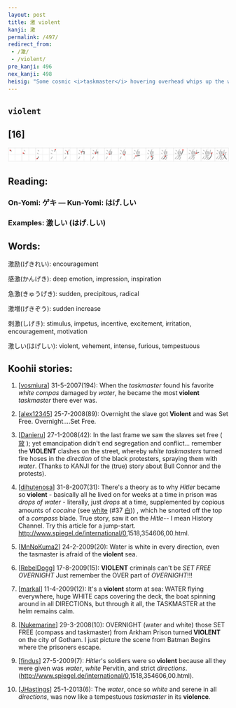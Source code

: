 ```yaml
---
layout: post
title: 激 violent
kanji: 激
permalink: /497/
redirect_from:
 - /激/
 - /violent/
pre_kanji: 496
nex_kanji: 498
heisig: "Some cosmic <i>taskmaster</i> hovering overhead whips up the waves to make them dash <b>violently</b> against the shore. In the <i>white</i> foam that covers the <i>water</i> we see a broken <i>compass</i> floating, all that remains of a shipwreck."
---
```


## `violent`

## [16]

<div class="stroke"><img src="../images/E6BF80.png" /></div>

## Reading:

### On-Yomi: ゲキ &mdash; Kun-Yomi: はげ.しい

### Examples: 激しい (はげ.しい)

## Words:

激励(げきれい): encouragement

感激(かんげき): deep emotion, impression, inspiration

急激(きゅうげき): sudden, precipitous, radical

激増(げきぞう): sudden increase

刺激(しげき): stimulus, impetus, incentive, excitement, irritation, encouragement, motivation

激しい(はげしい): violent, vehement, intense, furious, tempestuous

## Koohii stories:

1) [<a href="http://kanji.koohii.com/profile/vosmiura">vosmiura</a>] 31-5-2007(194): When the <em>taskmaster</em> found his favorite <em>white compas</em> damaged by <em>water</em>, he became the most<strong> violent</strong> <em>taskmaster</em> there ever was. 

2) [<a href="http://kanji.koohii.com/profile/alex12345">alex12345</a>] 25-7-2008(89): Overnight the slave got<strong> Violent</strong> and was Set Free. Overnight....Set Free. 

3) [<a href="http://kanji.koohii.com/profile/Danieru">Danieru</a>] 27-1-2008(42): In the last frame we saw the slaves set free (  <a href="http://jisho.org/kanji/details/放">放</a>  ); yet emancipation didn&#039;t end segregation and conflict... remember the<strong> VIOLENT</strong> clashes on the street, whereby <em>white taskmasters</em> turned fire hoses in the <em>direction</em> of the black protesters, spraying them with <em>water</em>. (Thanks to KANJI for the (true) story about Bull Connor and the protests). 

4) [<a href="http://kanji.koohii.com/profile/dihutenosa">dihutenosa</a>] 31-8-2007(31): There&#039;s a theory as to why <em>Hitler</em> became so<strong> violent</strong> - basically all he lived on for weeks at a time in prison was <em>drops of water</em> - literally, just <em>drops</em> at a time, supplemented by copious amounts of <em>cocaine</em> (see <a href="../37">white</a> <span class="index">(#37 <a href="http://jisho.org/kanji/details/白">白</a>)</span>) , which he snorted off the top of a <em>compass</em> blade. True story, saw it on the <em>Hitle</em>-- I mean History Channel. Try this article for a jump-start. <a href="http://www.spiegel.de/international/0">http://www.spiegel.de/international/0</a>,1518,354606,00.html. 

5) [<a href="http://kanji.koohii.com/profile/MnNoKuma2">MnNoKuma2</a>] 24-2-2009(20): Water is white in every direction, even the tasmaster is afraid of the<strong> violent</strong> sea. 

6) [<a href="http://kanji.koohii.com/profile/RebelDogg">RebelDogg</a>] 17-8-2009(15): <strong>VIOLENT</strong> criminals can&#039;t be <em>SET FREE</em> <em>OVERNIGHT</em> Just remember the OVER part of <em>OVERNIGHT</em>!!! 

7) [<a href="http://kanji.koohii.com/profile/markal">markal</a>] 11-4-2009(12): It&#039;s a<strong> violent</strong> storm at sea: WATER flying everywhere, huge WHITE caps covering the deck, the boat spinning around in all DIRECTIONs, but through it all, the TASKMASTER at the helm remains calm. 

8) [<a href="http://kanji.koohii.com/profile/Nukemarine">Nukemarine</a>] 29-3-2008(10): OVERNIGHT (water and white) those SET FREE (compass and taskmaster) from Arkham Prison turned<strong> VIOLENT</strong> on the city of Gotham. I just picture the scene from Batman Begins where the prisoners escape. 

9) [<a href="http://kanji.koohii.com/profile/findus">findus</a>] 27-5-2009(7): <em>Hitler</em>&#039;s soldiers were so<strong> violent</strong> because all they were given was <em>water</em>, <em>white</em> Pervitin, and strict <em>directions</em>. (<a href="http://www.spiegel.de/international/0">http://www.spiegel.de/international/0</a>,1518,354606,00.html). 

10) [<a href="http://kanji.koohii.com/profile/JHastings">JHastings</a>] 25-1-2013(6): The <em>water</em>, once so <em>white</em> and serene in all <em>directions</em>, was now like a tempestuous <em>taskmaster</em> in its <strong>violence</strong>. 
